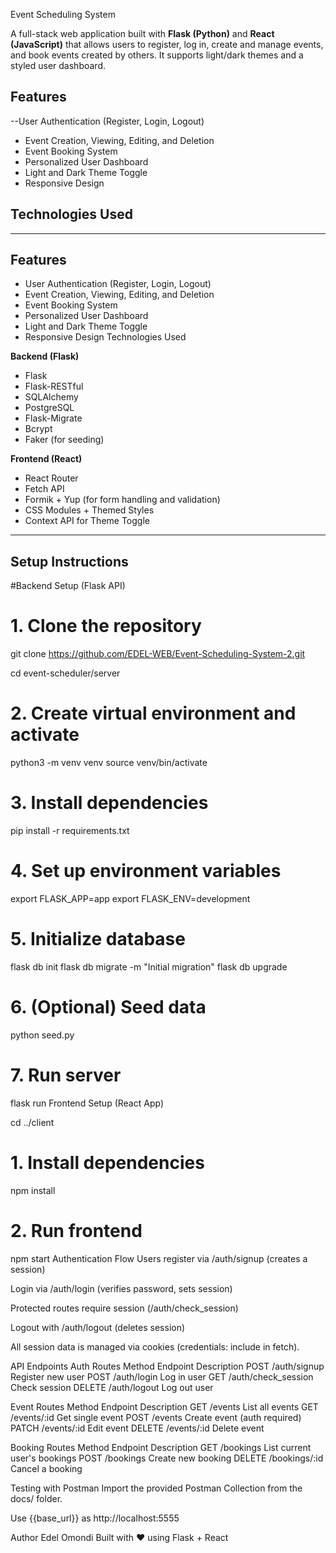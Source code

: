 Event Scheduling System

A full-stack web application built with **Flask (Python)** and **React (JavaScript)** that allows users to register, log in, create and manage events, and book events created by others. It supports light/dark themes and a styled user dashboard.

## Features
--User Authentication (Register, Login, Logout)
- Event Creation, Viewing, Editing, and Deletion
-  Event Booking System
-  Personalized User Dashboard
-  Light and Dark Theme Toggle
-  Responsive Design
## Technologies Used
---

## Features

-  User Authentication (Register, Login, Logout)
-  Event Creation, Viewing, Editing, and Deletion
-  Event Booking System
-  Personalized User Dashboard
-  Light and Dark Theme Toggle
-  Responsive Design
 Technologies Used

**Backend (Flask)**
- Flask
- Flask-RESTful
- SQLAlchemy
- PostgreSQL
- Flask-Migrate
- Bcrypt
- Faker (for seeding)

**Frontend (React)**
- React Router
- Fetch API
- Formik + Yup (for form handling and validation)
- CSS Modules + Themed Styles
- Context API for Theme Toggle

---

##  Setup Instructions

#Backend Setup (Flask API)


# 1. Clone the repository
git clone https://github.com/EDEL-WEB/Event-Scheduling-System-2.git

cd event-scheduler/server

# 2. Create virtual environment and activate
python3 -m venv venv
source venv/bin/activate

# 3. Install dependencies
pip install -r requirements.txt

# 4. Set up environment variables
export FLASK_APP=app
export FLASK_ENV=development

# 5. Initialize database
flask db init
flask db migrate -m "Initial migration"
flask db upgrade

# 6. (Optional) Seed data
python seed.py

# 7. Run server
flask run
 Frontend Setup (React App)

cd ../client

# 1. Install dependencies
npm install

# 2. Run frontend
npm start
 Authentication Flow
Users register via /auth/signup (creates a session)

Login via /auth/login (verifies password, sets session)

Protected routes require session (/auth/check_session)

Logout with /auth/logout (deletes session)

All session data is managed via cookies (credentials: include in fetch).

 API Endpoints
Auth Routes
Method	Endpoint	Description
POST	/auth/signup	Register new user
POST	/auth/login	Log in user
GET	/auth/check_session	Check session
DELETE	/auth/logout	Log out user

 Event Routes
Method	Endpoint	Description
GET	/events	List all events
GET	/events/:id	Get single event
POST	/events	Create event (auth required)
PATCH	/events/:id	Edit event
DELETE	/events/:id	Delete event

Booking Routes
Method	Endpoint	Description
GET	/bookings	List current user's bookings
POST	/bookings	Create new booking
DELETE	/bookings/:id	Cancel a booking

Testing with Postman
Import the provided Postman Collection from the docs/ folder.

Use {{base_url}} as http://localhost:5555


 Author
Edel Omondi
Built with ❤ using Flask + React
